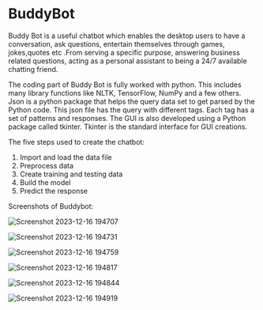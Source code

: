 # BuddyBot
Buddy Bot is a useful chatbot which enables the desktop users to have a conversation, ask questions, entertain themselves through games, jokes,quotes etc .From serving a specific purpose, answering business related questions, acting as a personal assistant to being a 24/7 available chatting friend.

The coding part of Buddy Bot is fully worked with python. This includes many library functions like NLTK, TensorFlow, NumPy and a few others. Json is a python package that helps the query data set to get parsed by the Python code. This json file has the query with different tags. Each tag has a set of patterns and responses. The GUI is also developed using a Python package called tkinter. Tkinter is the standard interface for GUI creations.

The five steps used to create the chatbot:
1.	Import and load the data file
2.	Preprocess data
3.	Create training and testing data
4.	Build the model
5.	Predict the response

Screenshots of Buddybot:



![Screenshot 2023-12-16 194707](https://github.com/sakshiisinghh/BuddyBot/assets/87891878/05aa7e10-cf61-4b0b-993c-2961c05510d1)







![Screenshot 2023-12-16 194731](https://github.com/sakshiisinghh/BuddyBot/assets/87891878/27a58a3e-966f-4e8a-875d-954004d6386a)






![Screenshot 2023-12-16 194759](https://github.com/sakshiisinghh/BuddyBot/assets/87891878/30952dd2-ff25-4641-ba98-b5b9d8447ea1)






![Screenshot 2023-12-16 194817](https://github.com/sakshiisinghh/BuddyBot/assets/87891878/874f1ff7-f958-4bfc-97e0-c6d136d8c233)






![Screenshot 2023-12-16 194844](https://github.com/sakshiisinghh/BuddyBot/assets/87891878/fc94a39a-d35a-4936-a9b5-658b61c7936a)






![Screenshot 2023-12-16 194919](https://github.com/sakshiisinghh/BuddyBot/assets/87891878/f2cbf3bf-8ad5-46b4-ab43-2cd9f1140c14)
